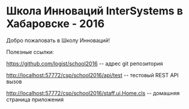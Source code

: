 # Школа Инноваций InterSystems в Хабаровске - 2016

Добро пожаловать в Школу Инноваций!

Полезные ссылки: 

https://github.com/logist/school2016 -- адрес git репозитория

[http://localhost:57772/csp/school2016/api/test](http://localhost:57772/csp/school2016/api/test) -- тестовый REST API вызов

[http://localhost:57772/csp/school2016/staff.ui.Home.cls](http://localhost:57772/csp/school2016/staff.ui.Home.cls) -- домашняя страница приложения
